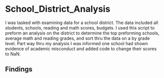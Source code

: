 # School_District_Analysis
I was tasked with examining data for a school district. The data included all students, schools, reading and math scores, budgets. I used this script to preform an analysis on the district to determine the top preforming schools, average math and reading grades, and sort thru the data on a by grade level. Part way thru my analysis I was informed one school had shown evidence of academic misconduct and added code to change their scores to NaN. 
## Findings
